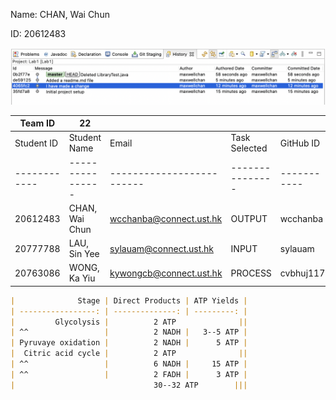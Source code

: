 Name: CHAN, Wai Chun 

ID: 20612483

![image](image.png)

| Team ID    | 22             |                         |               |           |           |
|------------|----------------|-------------------------|---------------|-----------|-----------|
| Student ID | Student Name   | Email                   | Task Selected | GitHub ID | Bramch ID |
|------------|----------------|-------------------------|---------------|-----------|-----------|
| 20612483   | CHAN, Wai Chun | wcchanba@connect.ust.hk | OUTPUT        | wcchanba  |           |
| 20777788   | LAU, Sin Yee   | sylauam@connect.ust.hk  | INPUT         | sylauam   |           |
| 20763086   | WONG, Ka Yiu   | kywongcb@connect.ust.hk | PROCESS       | cvbhuj117 |           |

```markdown
|              Stage | Direct Products | ATP Yields |
| -----------------: | --------------: | ---------: |
|         Glycolysis |          2 ATP              ||
| ^^                 |          2 NADH |   3--5 ATP |
| Pyruvaye oxidation |          2 NADH |      5 ATP |
|  Citric acid cycle |          2 ATP              ||
| ^^                 |          6 NADH |     15 ATP |
| ^^                 |          2 FADH |      3 ATP |
|                               30--32 ATP        |||
```
